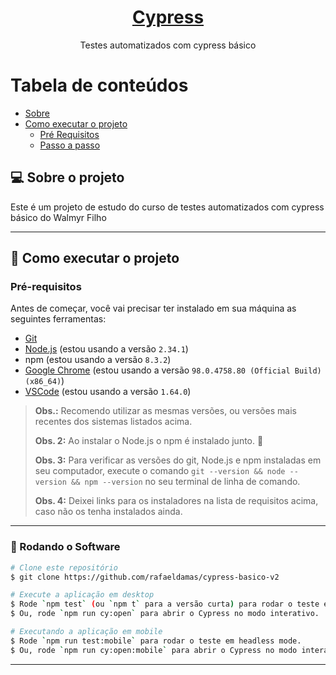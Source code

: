 <h1 align="center">
    <a href="https://pt-br.reactjs.org/">Cypress</a>
</h1>
<p align="center">Testes automatizados com cypress básico</p>

Tabela de conteúdos
=================
<!--ts-->
   * [Sobre](#-Sobre-o-projeto)
   * [Como executar o projeto](#-como-executar-o-projeto)
      * [Pré Requisitos](#user-content-pre-requisitos)
      * [Passo a passo](#user-content-rodando-o-roftware)
<!--te-->

## 💻 Sobre o projeto

Este é um projeto de estudo do curso de testes automatizados com cypress básico do Walmyr Filho

---

## 🚀 Como executar o projeto

### Pré-requisitos

Antes de começar, você vai precisar ter instalado em sua máquina as seguintes ferramentas:
- [Git](https://git-scm.com)
- [Node.js](https://nodejs.org/en/) (estou usando a versão `2.34.1`)
- npm (estou usando a versão `8.3.2`)
- [Google Chrome](https://www.google.com/intl/pt_br/chrome/) (estou usando a versão `98.0.4758.80 (Official Build) (x86_64)`)
- [VSCode](https://code.visualstudio.com/) (estou usando a versão `1.64.0`)

> **Obs.:** Recomendo utilizar as mesmas versões, ou versões mais recentes dos sistemas listados acima.
>
> **Obs. 2:** Ao instalar o Node.js o npm é instalado junto. 🎉
>
> **Obs. 3:** Para verificar as versões do git, Node.js e npm instaladas em seu computador, execute o comando `git --version && node --version && npm --version` no seu terminal de linha de comando.
>
> **Obs. 4:** Deixei links para os instaladores na lista de requisitos acima, caso não os tenha instalados ainda.

___
### 🎲 Rodando o Software

```bash
# Clone este repositório
$ git clone https://github.com/rafaeldamas/cypress-basico-v2

# Execute a aplicação em desktop
$ Rode `npm test` (ou `npm t` para a versão curta) para rodar o teste em headless mode. 
$ Ou, rode `npm run cy:open` para abrir o Cypress no modo interativo. 

# Executando a aplicação em mobile
$ Rode `npm run test:mobile` para rodar o teste em headless mode. 
$ Ou, rode `npm run cy:open:mobile` para abrir o Cypress no modo interativo.
```

---
